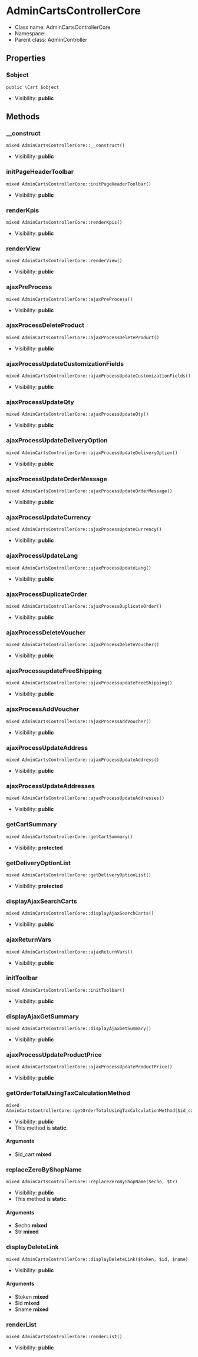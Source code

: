 AdminCartsControllerCore
===============






* Class name: AdminCartsControllerCore
* Namespace: 
* Parent class: AdminController





Properties
----------


### $object

    public \Cart $object





* Visibility: **public**


Methods
-------


### __construct

    mixed AdminCartsControllerCore::__construct()





* Visibility: **public**




### initPageHeaderToolbar

    mixed AdminCartsControllerCore::initPageHeaderToolbar()





* Visibility: **public**




### renderKpis

    mixed AdminCartsControllerCore::renderKpis()





* Visibility: **public**




### renderView

    mixed AdminCartsControllerCore::renderView()





* Visibility: **public**




### ajaxPreProcess

    mixed AdminCartsControllerCore::ajaxPreProcess()





* Visibility: **public**




### ajaxProcessDeleteProduct

    mixed AdminCartsControllerCore::ajaxProcessDeleteProduct()





* Visibility: **public**




### ajaxProcessUpdateCustomizationFields

    mixed AdminCartsControllerCore::ajaxProcessUpdateCustomizationFields()





* Visibility: **public**




### ajaxProcessUpdateQty

    mixed AdminCartsControllerCore::ajaxProcessUpdateQty()





* Visibility: **public**




### ajaxProcessUpdateDeliveryOption

    mixed AdminCartsControllerCore::ajaxProcessUpdateDeliveryOption()





* Visibility: **public**




### ajaxProcessUpdateOrderMessage

    mixed AdminCartsControllerCore::ajaxProcessUpdateOrderMessage()





* Visibility: **public**




### ajaxProcessUpdateCurrency

    mixed AdminCartsControllerCore::ajaxProcessUpdateCurrency()





* Visibility: **public**




### ajaxProcessUpdateLang

    mixed AdminCartsControllerCore::ajaxProcessUpdateLang()





* Visibility: **public**




### ajaxProcessDuplicateOrder

    mixed AdminCartsControllerCore::ajaxProcessDuplicateOrder()





* Visibility: **public**




### ajaxProcessDeleteVoucher

    mixed AdminCartsControllerCore::ajaxProcessDeleteVoucher()





* Visibility: **public**




### ajaxProcessupdateFreeShipping

    mixed AdminCartsControllerCore::ajaxProcessupdateFreeShipping()





* Visibility: **public**




### ajaxProcessAddVoucher

    mixed AdminCartsControllerCore::ajaxProcessAddVoucher()





* Visibility: **public**




### ajaxProcessUpdateAddress

    mixed AdminCartsControllerCore::ajaxProcessUpdateAddress()





* Visibility: **public**




### ajaxProcessUpdateAddresses

    mixed AdminCartsControllerCore::ajaxProcessUpdateAddresses()





* Visibility: **public**




### getCartSummary

    mixed AdminCartsControllerCore::getCartSummary()





* Visibility: **protected**




### getDeliveryOptionList

    mixed AdminCartsControllerCore::getDeliveryOptionList()





* Visibility: **protected**




### displayAjaxSearchCarts

    mixed AdminCartsControllerCore::displayAjaxSearchCarts()





* Visibility: **public**




### ajaxReturnVars

    mixed AdminCartsControllerCore::ajaxReturnVars()





* Visibility: **public**




### initToolbar

    mixed AdminCartsControllerCore::initToolbar()





* Visibility: **public**




### displayAjaxGetSummary

    mixed AdminCartsControllerCore::displayAjaxGetSummary()





* Visibility: **public**




### ajaxProcessUpdateProductPrice

    mixed AdminCartsControllerCore::ajaxProcessUpdateProductPrice()





* Visibility: **public**




### getOrderTotalUsingTaxCalculationMethod

    mixed AdminCartsControllerCore::getOrderTotalUsingTaxCalculationMethod($id_cart)





* Visibility: **public**
* This method is **static**.


#### Arguments
* $id_cart **mixed**



### replaceZeroByShopName

    mixed AdminCartsControllerCore::replaceZeroByShopName($echo, $tr)





* Visibility: **public**
* This method is **static**.


#### Arguments
* $echo **mixed**
* $tr **mixed**



### displayDeleteLink

    mixed AdminCartsControllerCore::displayDeleteLink($token, $id, $name)





* Visibility: **public**


#### Arguments
* $token **mixed**
* $id **mixed**
* $name **mixed**



### renderList

    mixed AdminCartsControllerCore::renderList()





* Visibility: **public**



